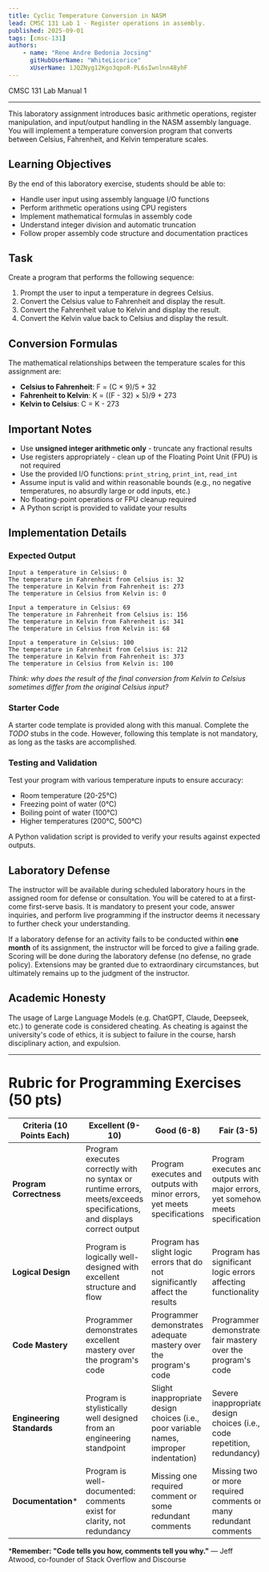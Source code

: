 ```yaml
---
title: Cyclic Temperature Conversion in NASM
lead: CMSC 131 Lab 1 - Register operations in assembly.
published: 2025-09-01
tags: [cmsc-131]
authors:
    - name: "Rene Andre Bedonia Jocsing"
      gitHubUserName: "WhiteLicorice"
      xUserName: 1JQZNyg12Kgo3qpoR-PL6sIwnlnn48yhF
---
```


CMSC 131 Lab Manual 1

---

This laboratory assignment introduces basic arithmetic operations, register manipulation, and input/output handling in the NASM assembly language. You will implement a temperature conversion program that converts between Celsius, Fahrenheit, and Kelvin temperature scales.

## Learning Objectives

By the end of this laboratory exercise, students should be able to:

- Handle user input using assembly language I/O functions
- Perform arithmetic operations using CPU registers
- Implement mathematical formulas in assembly code
- Understand integer division and automatic truncation
- Follow proper assembly code structure and documentation practices

## Task

Create a program that performs the following sequence:

1. Prompt the user to input a temperature in degrees Celsius.
2. Convert the Celsius value to Fahrenheit and display the result.
3. Convert the Fahrenheit value to Kelvin and display the result.
4. Convert the Kelvin value back to Celsius and display the result.

## Conversion Formulas

The mathematical relationships between the temperature scales for this assignment are:

- **Celsius to Fahrenheit**: F = (C × 9)/5 + 32
- **Fahrenheit to Kelvin**: K = ((F - 32) × 5)/9 + 273
- **Kelvin to Celsius**: C = K - 273

## Important Notes

- Use **unsigned integer arithmetic only** - truncate any fractional results
- Use registers appropriately - clean up of the Floating Point Unit (FPU) is not required
- Use the provided I/O functions: `print_string`, `print_int`, `read_int`
- Assume input is valid and within reasonable bounds (e.g., no negative temperatures, no absurdly large or odd inputs, etc.)
- No floating-point operations or FPU cleanup required
- A Python script is provided to validate your results

## Implementation Details

### Expected Output

```
Input a temperature in Celsius: 0  
The temperature in Fahrenheit from Celsius is: 32
The temperature in Kelvin from Fahrenheit is: 273
The temperature in Celsius from Kelvin is: 0

Input a temperature in Celsius: 69
The temperature in Fahrenheit from Celsius is: 156
The temperature in Kelvin from Fahrenheit is: 341
The temperature in Celsius from Kelvin is: 68

Input a temperature in Celsius: 100
The temperature in Fahrenheit from Celsius is: 212
The temperature in Kelvin from Fahrenheit is: 373
The temperature in Celsius from Kelvin is: 100
```

*Think: why does the result of the final conversion from Kelvin to Celsius sometimes differ from the original Celsius input?*

### Starter Code

A starter code template is provided along with this manual. Complete the *TODO* stubs in the code. However, following this template is not mandatory, as long as the tasks are accomplished.

### Testing and Validation

Test your program with various temperature inputs to ensure accuracy:

- Room temperature (20-25°C)
- Freezing point of water (0°C)
- Boiling point of water (100°C)
- Higher temperatures (200°C, 500°C)

A Python validation script is provided to verify your results against expected outputs.

## Laboratory Defense

The instructor will be available during scheduled laboratory hours in the assigned room for defense or consultation. You will be catered to at a first-come first-serve basis. It is mandatory to present your code, answer inquiries, and perform live programming if the instructor deems it necessary to further check your understanding.

If a laboratory defense for an activity fails to be conducted within **one month** of its assignment, the instructor will be forced to give a failing grade. Scoring will be done during the laboratory defense (no defense, no grade policy). Extensions may be granted due to extraordinary circumstances, but ultimately remains up to the judgment of the instructor.

## Academic Honesty

The usage of Large Language Models (e.g. ChatGPT, Claude, Deepseek, etc.) to generate code is considered cheating. As cheating is against the university's code of ethics, it is subject to failure in the course, harsh disciplinary action, and expulsion.

---

# Rubric for Programming Exercises (50 pts)

| **Criteria (10 Points Each)** | **Excellent (9-10)** | **Good (6-8)** | **Fair (3-5)** | **Poor (0-2)** |
|---|---|---|---|---|
| **Program Correctness** | Program executes correctly with no syntax or runtime errors, meets/exceeds specifications, and displays correct output | Program executes and outputs with minor errors, yet meets specifications | Program executes and outputs with major errors, yet somehow meets specifications | Program does not execute or does not meet specs |
| **Logical Design** | Program is logically well-designed with excellent structure and flow | Program has slight logic errors that do not significantly affect the results | Program has significant logic errors affecting functionality | Program logic is fundamentally incorrect |
| **Code Mastery** | Programmer demonstrates excellent mastery over the program's code | Programmer demonstrates adequate mastery over the program's code | Programmer demonstrates fair mastery over the program's code | Programmer demonstrates poor mastery over the program's code |
| **Engineering Standards** | Program is stylistically well designed from an engineering standpoint | Slight inappropriate design choices (i.e., poor variable names, improper indentation) | Severe inappropriate design choices (i.e., code repetition, redundancy) | Program is poorly written |
| **Documentation*** | Program is well-documented: comments exist for clarity, not redundancy | Missing one required comment or some redundant comments | Missing two or more required comments or many redundant comments | Most documentation missing or most documentation is redundant |

***Remember: "Code tells you how, comments tell you why."** — Jeff Atwood, co-founder of Stack Overflow and Discourse

